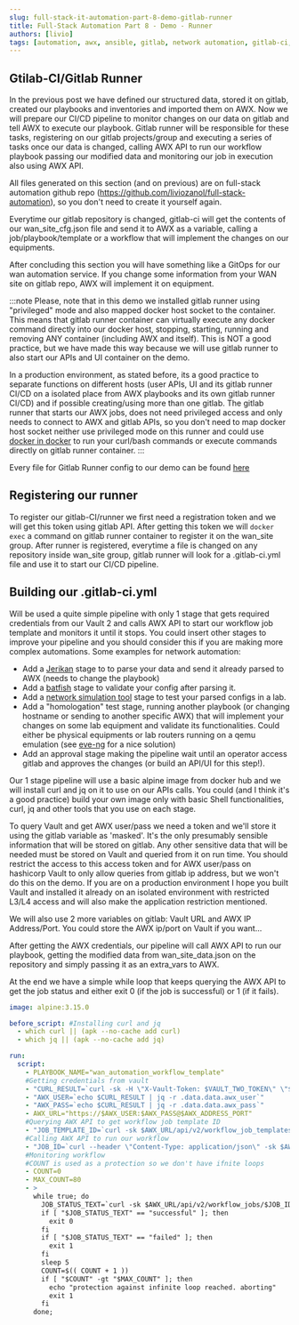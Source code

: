 ```yaml
---
slug: full-stack-it-automation-part-8-demo-gitlab-runner
title: Full-Stack Automation Part 8 - Demo - Runner
authors: [livio]
tags: [automation, awx, ansible, gitlab, network automation, gitlab-ci, CI/CD, gitops]
---
```


## Gtilab-CI/Gitlab Runner

In the previous post we have defined our structured data, stored it on gitlab, created our playbooks and inventories and imported them on AWX. Now we will prepare our CI/CD pipeline to monitor changes on our data on gitlab and tell AWX to execute our playbook. Gitlab runner will be responsible for these tasks, registering on our gitlab projects/group and executing a series of tasks once our data is changed, calling AWX API to run our workflow playbook passing our modified data and monitoring our job in execution also using AWX API.

All files generated on this section (and on previous) are on full-stack automation github repo (https://github.com/liviozanol/full-stack-automation), so you don't need to create it yourself again.

Everytime our gitlab repository is changed, gitlab-ci will get the contents of our wan_site_cfg.json file and send it to AWX as a variable, calling a job/playbook/template or a workflow that will implement the changes on our equipments.

After concluding this section you will have something like a GitOps for our wan automation service. If you change some information from your WAN site on gitlab repo, AWX will implement it on equipment.

<!--truncate-->

:::note
Please, note that in this demo we installed gitlab runner using "privileged" mode and also mapped docker host socket to the container. This means that gitlab runner container can virtually execute any docker command directly into our docker host, stopping, starting, running and removing ANY container (including AWX and itself). This is NOT a good practice, but we have made this way because we will use gitlab runner to also start our APIs and UI container on the demo.

In a production environment, as stated before, its a good practice to separate functions on different hosts (user APIs, UI and its gitlab runner CI/CD on a isolated place from AWX playbooks and its own gitlab runner CI/CD) and if possible creating/using more than one gitlab. The gitlab runner that starts our AWX jobs, does not need privileged access and only needs to connect to AWX and gitlab APIs, so you don't need to map docker host socket neither use privileged mode on this runner and could use [docker in docker](https://github.com/jpetazzo/dind) to run your curl/bash commands or execute commands directly on gitlab runner container.
:::

Every file for Gitlab Runner config to our demo can be found [here](https://github.com/liviozanol/full-stack_automation/tree/master/demo/gitlab-ci)

## Registering our runner

To register our gitlab-CI/runner we first need a registration token and we will get this token using gitlab API. After getting this token we will ```docker exec``` a command on gitlab runner container to register it on the wan_site group. After runner is registered, everytime a file is changed on any repository inside wan_site group, gitlab runner will look for a .gitlab-ci.yml file and use it to start our CI/CD pipeline.

## Building our .gitlab-ci.yml

Will be used a quite simple pipeline with only 1 stage that gets required credentials from our Vault 2 and calls AWX API to start our workflow job template and monitors it until it stops. You could insert other stages to improve your pipeline and you should consider this if you are making more complex automations. Some examples for network automation:
- Add a [Jerikan](https://vincent.bernat.ch/en/blog/2021-network-jerikan-ansible) stage to to parse your data and send it already parsed to AWX (needs to change the playbook)
- Add a [batfish](https://www.batfish.org/) stage to validate your config after parsing it.
- Add a [network simulation tool](https://netsim-tools.readthedocs.io/) stage to test your parsed configs in a lab.
- Add a "homologation" test stage, running another playbook (or changing hostname or sending to another specific AWX) that will implement your changes on some lab equipment and validate its functionalities. Could either be physical equipments or lab routers running on a qemu emulation (see [eve-ng](https://www.eve-ng.net/) for a nice solution)
- Add an approval stage making the pipeline wait until an operator access gitlab and approves the changes (or build an API/UI for this step!).

Our 1 stage pipeline will use a basic alpine image from docker hub and we will install curl and jq on it to use on our APIs calls. You could (and I think it's a good practice) build your own image only with basic Shell functionalities, curl, jq and other tools that you use on each stage.

To query Vault and get AWX user/pass we need a token and we'll store it using the gitlab variable as 'masked'. It's the only presumably sensible information that will be stored on gitlab. Any other sensitive data that will be needed must be stored on Vault and queried from it on run time. You should restrict the access to this access token and for AWX user/pass on hashicorp Vault to only allow queries from gitlab ip address, but we won't do this on the demo. If you are on a production environment I hope you built Vault and installed it already on an isolated environment with restricted L3/L4 access and will also make the application restriction mentioned. 

We will also use 2 more variables on gitlab: Vault URL and AWX IP Address/Port. You could store the AWX ip/port on Vault if you want...

After getting the AWX credentials, our pipeline will call AWX API to run our playbook, getting the modified data from wan_site_data.json on the repository and simply passing it as an extra_vars to AWX.

At the end we have a simple while loop that keeps querying the AWX API to get the job status and either exit 0 (if the job is successful) or 1 (if it fails).

```yml
image: alpine:3.15.0

before_script: #Installing curl and jq
  - which curl || (apk --no-cache add curl)
  - which jq || (apk --no-cache add jq)

run:
  script:
    - PLAYBOOK_NAME="wan_automation_workflow_template"
    #Getting credentials from vault
    - "CURL_RESULT=`curl -sk -H \"X-Vault-Token: $VAULT_TWO_TOKEN\" \"$VAULT_TWO_URL/v1/secret/data/awx_secret\"`"
    - "AWX_USER=`echo $CURL_RESULT | jq -r .data.data.awx_user`"
    - "AWX_PASS=`echo $CURL_RESULT | jq -r .data.data.awx_pass`"
    - AWX_URL="https://$AWX_USER:$AWX_PASS@$AWX_ADDRESS_PORT"
    #Querying AWX API to get workflow job template ID
    - "JOB_TEMPLATE_ID=`curl -sk $AWX_URL/api/v2/workflow_job_templates/?search=$PLAYBOOK_NAME | jq .results[].id`"
    #Calling AWX API to run our workflow
    - "JOB_ID=`curl --header \"Content-Type: application/json\" -sk $AWX_URL/api/v2/workflow_job_templates/$JOB_TEMPLATE_ID/launch/ --data \"{\\\"extra_vars\\\":$(cat wan_site_data.json)}\" | jq .id`"
    #Monitoring workflow
    #COUNT is used as a protection so we don't have ifnite loops
    - COUNT=0
    - MAX_COUNT=80
    - >
      while true; do
        JOB_STATUS_TEXT=`curl -sk $AWX_URL/api/v2/workflow_jobs/$JOB_ID/ | jq -r .status`
        if [ "$JOB_STATUS_TEXT" == "successful" ]; then
          exit 0
        fi
        if [ "$JOB_STATUS_TEXT" == "failed" ]; then
          exit 1
        fi
        sleep 5
        COUNT=$(( COUNT + 1 ))
        if [ "$COUNT" -gt "$MAX_COUNT" ]; then
          echo "protection against infinite loop reached. aborting"
          exit 1
        fi
      done;
```